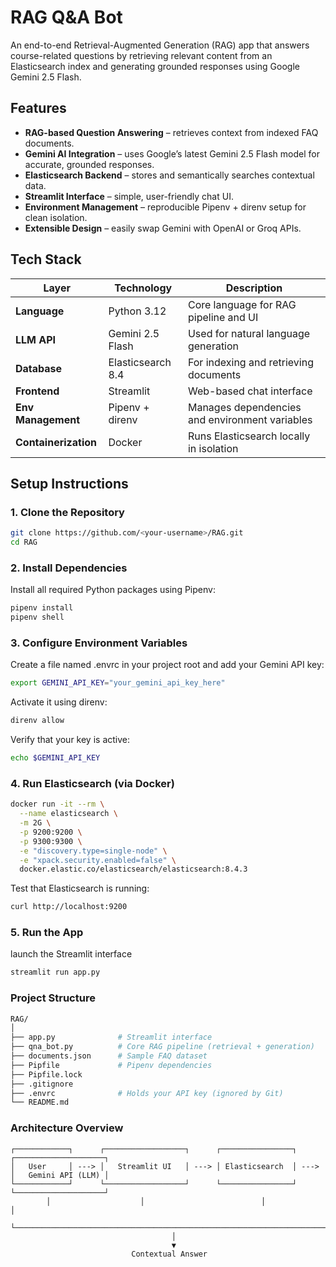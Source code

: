 # RAG Q&A Bot
An end-to-end Retrieval-Augmented Generation (RAG) app that answers course-related questions by retrieving relevant content from an Elasticsearch index and generating grounded responses using Google Gemini 2.5 Flash.

## Features

- **RAG-based Question Answering** – retrieves context from indexed FAQ documents.  
- **Gemini AI Integration** – uses Google’s latest Gemini 2.5 Flash model for accurate, grounded responses.  
- **Elasticsearch Backend** – stores and semantically searches contextual data.  
- **Streamlit Interface** – simple, user-friendly chat UI.  
- **Environment Management** – reproducible Pipenv + direnv setup for clean isolation.  
- **Extensible Design** – easily swap Gemini with OpenAI or Groq APIs.

## Tech Stack

| Layer | Technology | Description |
|-------|-------------|-------------|
| **Language** | Python 3.12 | Core language for RAG pipeline and UI |
| **LLM API** | Gemini 2.5 Flash | Used for natural language generation |
| **Database** | Elasticsearch 8.4 | For indexing and retrieving documents |
| **Frontend** | Streamlit | Web-based chat interface |
| **Env Management** | Pipenv + direnv | Manages dependencies and environment variables |
| **Containerization** | Docker | Runs Elasticsearch locally in isolation |

## Setup Instructions

### 1. Clone the Repository
```bash
git clone https://github.com/<your-username>/RAG.git
cd RAG
```
### 2. Install Dependencies
Install all required Python packages using Pipenv:
```bash
pipenv install
pipenv shell
```
### 3. Configure Environment Variables
Create a file named .envrc in your project root and add your Gemini API key:
```bash
export GEMINI_API_KEY="your_gemini_api_key_here"
```
Activate it using direnv:
```bash
direnv allow
```
Verify that your key is active:
```bash
echo $GEMINI_API_KEY
```
### 4. Run Elasticsearch (via Docker)
```bash
docker run -it --rm \
  --name elasticsearch \
  -m 2G \
  -p 9200:9200 \
  -p 9300:9300 \
  -e "discovery.type=single-node" \
  -e "xpack.security.enabled=false" \
  docker.elastic.co/elasticsearch/elasticsearch:8.4.3
```
Test that Elasticsearch is running:
```bash
curl http://localhost:9200
```
### 5. Run the App
launch the Streamlit interface
```bash
streamlit run app.py
```

### Project Structure
```graphql
RAG/
│
├── app.py              # Streamlit interface
├── qna_bot.py          # Core RAG pipeline (retrieval + generation)
├── documents.json      # Sample FAQ dataset
├── Pipfile             # Pipenv dependencies
├── Pipfile.lock
├── .gitignore
├── .envrc              # Holds your API key (ignored by Git)
└── README.md
```
### Architecture Overview
```text
┌────────────┐      ┌──────────────────┐      ┌────────────────┐      ┌────────────────────┐
│   User     │ ---> │   Streamlit UI   │ ---> │ Elasticsearch  │ ---> │   Gemini API (LLM) │
└────────────┘      └──────────────────┘      └────────────────┘      └────────────────────┘
        │                    │                          │                        │
        └────────────────────────────────────────────────────────────────────────┘
                                    │
                                    ▼
                           Contextual Answer
```


